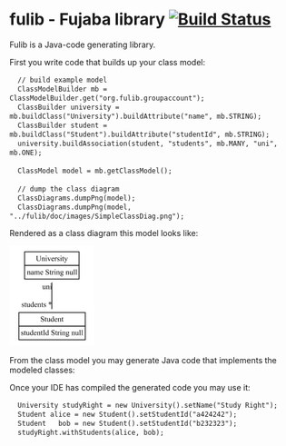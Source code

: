 # fulib - Fujaba library [![Build Status](https://travis-ci.org/fujaba/fulib.svg?branch=master)](https://travis-ci.org/fujaba/fulib)

Fulib is a Java-code generating library.

First you write code that builds up your class model:

<!-- insert_code_fragment: test4Readme.classmodel -->
      // build example model
      ClassModelBuilder mb = ClassModelBuilder.get("org.fulib.groupaccount");
      ClassBuilder university = mb.buildClass("University").buildAttribute("name", mb.STRING);
      ClassBuilder student = mb.buildClass("Student").buildAttribute("studentId", mb.STRING);
      university.buildAssociation(student, "students", mb.MANY, "uni", mb.ONE);

      ClassModel model = mb.getClassModel();

      // dump the class diagram
      ClassDiagrams.dumpPng(model);
      ClassDiagrams.dumpPng(model, "../fulib/doc/images/SimpleClassDiag.png");
<!-- end_code_fragment: -->

Rendered as a class diagram this model looks like:

![simple class diagram](doc/images/SimpleClassDiag.png)

From the class model you may generate Java code that implements the modeled classes:

<!-- insert_code_fragment: test4FulibReadme.generate -->


<!-- end_code_fragment: -->

Once your IDE has compiled the generated code you may use it:

      University studyRight = new University().setName("Study Right");
      Student alice = new Student().setStudentId("a424242");
      Student   bob = new Student().setStudentId("b232323");
      studyRight.withStudents(alice, bob);
